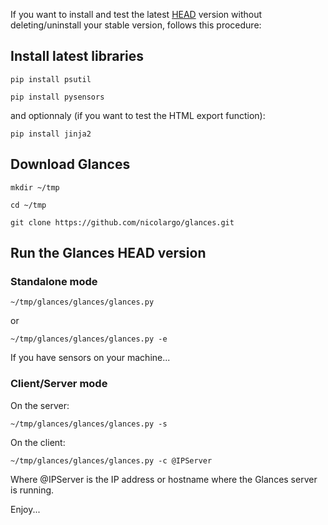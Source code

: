 If you want to install and test the latest [HEAD](https://github.com/nicolargo/glances) version without deleting/uninstall your stable version, follows this procedure:

## Install latest libraries

`pip install psutil`

`pip install pysensors`

and optionnaly (if you want to test the HTML export function):

`pip install jinja2`

## Download Glances

`mkdir ~/tmp`

`cd ~/tmp`

`git clone https://github.com/nicolargo/glances.git`

## Run the Glances HEAD version

### Standalone mode

`~/tmp/glances/glances/glances.py`

or

`~/tmp/glances/glances/glances.py -e`

If you have sensors on your machine...

### Client/Server mode

On the server:

`~/tmp/glances/glances/glances.py -s`

On the client:

`~/tmp/glances/glances/glances.py -c @IPServer`

Where @IPServer is the IP address or hostname where the Glances server is running.

Enjoy...